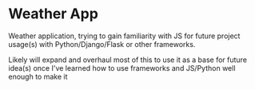 # Weather App
Weather application, trying to gain familiarity with JS for future project usage(s) with Python/Django/Flask or other frameworks.

Likely will expand and overhaul most of this to use it as a base for future idea(s) once I've learned how to use frameworks and JS/Python well enough to make it
